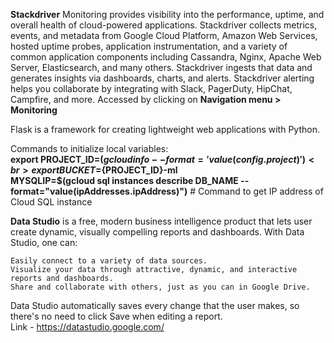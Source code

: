 **Stackdriver** Monitoring provides visibility into the performance, uptime, and overall health of cloud-powered applications. Stackdriver collects metrics, events, and metadata from Google Cloud Platform, Amazon Web Services, hosted uptime probes, application instrumentation, and a variety of common application components including Cassandra, Nginx, Apache Web Server, Elasticsearch, and many others. Stackdriver ingests that data and generates insights via dashboards, charts, and alerts. Stackdriver alerting helps you collaborate by integrating with Slack, PagerDuty, HipChat, Campfire, and more.
Accessed by clicking on **Navigation menu > Monitoring**

Flask is a framework for creating lightweight web applications with Python. 

Commands to initialize local variables:<br>
**export PROJECT_ID=$(gcloud info --format='value(config.project)')<br>
export BUCKET=${PROJECT_ID}-ml<br>
MYSQLIP=$(gcloud sql instances describe DB_NAME --format="value(ipAddresses.ipAddress)")**  # Command to get IP address of Cloud SQL instance<br> 

**Data Studio** is a free, modern business intelligence product that lets user create dynamic, visually compelling reports and dashboards. With Data Studio, one can:

    Easily connect to a variety of data sources.
    Visualize your data through attractive, dynamic, and interactive reports and dashboards.
    Share and collaborate with others, just as you can in Google Drive.
Data Studio automatically saves every change that the user makes, so there's no need to click Save when editing a report.<br>
Link - https://datastudio.google.com/

